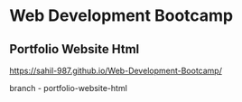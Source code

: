 # Web Development Bootcamp


## Portfolio Website Html

https://sahil-987.github.io/Web-Development-Bootcamp/

branch - portfolio-website-html
